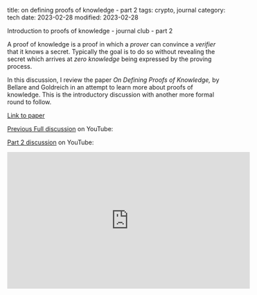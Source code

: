 title: on defining proofs of knowledge - part 2
tags: crypto, journal
category: tech
date: 2023-02-28
modified: 2023-02-28

Introduction to proofs of knowledge - journal club - part 2

A proof of knowledge is a proof in which a *prover* can convince a *verifier* that it knows a secret.  Typically the goal is to do so without revealing the secret which arrives at _zero knowledge_ being expressed by the proving process.

In this discussion, I review the paper *On Defining Proofs of Knowledge,* by Bellare and Goldreich in an attempt to learn more about proofs of knowledge.   This is the introductory discussion with another more formal round to follow.

[Link to paper](https://cseweb.ucsd.edu/~mihir/papers/pok.pdf)

[Previous Full discussion](https://youtu.be/Mwed2-6TN7M) on YouTube:

[Part 2 discussion](https://youtu.be/fMAd2KBxsr8) on YouTube:

<iframe width="560" height="315" src="https://www.youtube.com/embed/fMAd2KBxsr8" title="YouTube video player" frameborder="0" allow="accelerometer; autoplay; clipboard-write; encrypted-media; gyroscope; picture-in-picture; web-share" allowfullscreen></iframe>
